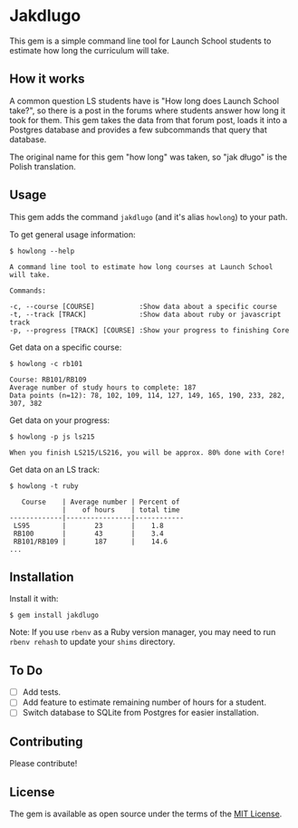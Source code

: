 # Jakdlugo

This gem is a simple command line tool for Launch School students to estimate how long the curriculum will take.

## How it works
A common question LS students have is "How long does Launch School take?", so there is a post in the forums where students answer how long it took for them. This gem takes the data from that forum post, loads it into a Postgres database and provides a few subcommands that query that database.

The original name for this gem "how long" was taken, so "jak długo" is the Polish translation.

## Usage

This gem adds the command `jakdlugo` (and it's alias `howlong`) to your path.

To get general usage information:

```
$ howlong --help  

A command line tool to estimate how long courses at Launch School
will take.

Commands:

-c, --course [COURSE]           :Show data about a specific course
-t, --track [TRACK]             :Show data about ruby or javascript track
-p, --progress [TRACK] [COURSE] :Show your progress to finishing Core
```

Get data on a specific course:

```
$ howlong -c rb101

Course: RB101/RB109
Average number of study hours to complete: 187
Data points (n=12): 78, 102, 109, 114, 127, 149, 165, 190, 233, 282, 307, 382
```
Get data on your progress:

```
$ howlong -p js ls215

When you finish LS215/LS216, you will be approx. 80% done with Core!
```

Get data on an LS track:

```
$ howlong -t ruby

   Course    | Average number | Percent of
             |    of hours    | total time
-------------|----------------|------------
 LS95        |       23       |    1.8
 RB100       |       43       |    3.4
 RB101/RB109 |       187      |    14.6
...
```

## Installation

Install it with:

    $ gem install jakdlugo

Note: If you use `rbenv` as a Ruby version manager, you may need to run `rbenv rehash` to update your `shims` directory.

## To Do

- [ ] Add tests.
- [ ] Add feature to estimate remaining number of hours for a student.
- [ ] Switch database to SQLite from Postgres for easier installation.

## Contributing

Please contribute!

## License

The gem is available as open source under the terms of the [MIT License](https://opensource.org/licenses/MIT).
